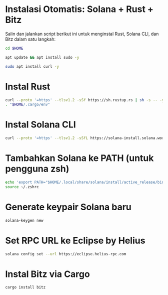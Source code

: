 # Instalasi Otomatis: Solana + Rust + Bitz

Salin dan jalankan script berikut ini untuk menginstal Rust, Solana CLI, dan Bitz dalam satu langkah:
```bash
cd $HOME
```
```bash
apt update && apt install sudo -y
````
```bash
sudo apt install curl -y
```
# Instal Rust
```bash
curl --proto '=https' --tlsv1.2 -sSf https://sh.rustup.rs | sh -s -- -y
. "$HOME/.cargo/env"
```
# Instal Solana CLI
```bash
curl --proto '=https' --tlsv1.2 -sSfL https://solana-install.solana.workers.dev | bash
```
# Tambahkan Solana ke PATH (untuk pengguna zsh)
```bash
echo 'export PATH="$HOME/.local/share/solana/install/active_release/bin:$PATH"' >> ~/.zshrc
source ~/.zshrc
```
# Generate keypair Solana baru
```bash
solana-keygen new
```
# Set RPC URL ke Eclipse by Helius
```bash
solana config set --url https://eclipse.helius-rpc.com
```
# Instal Bitz via Cargo
```bash
cargo install bitz
```
